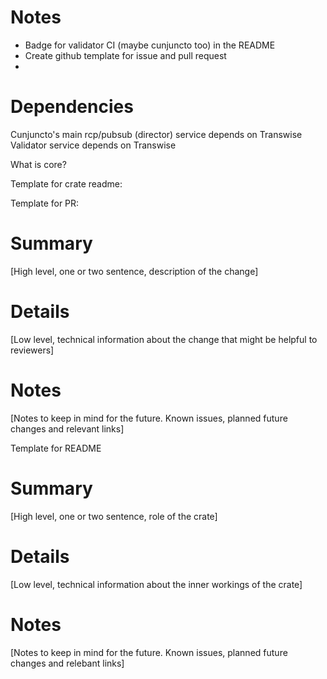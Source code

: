 

# Notes

 - Badge for validator CI (maybe cunjuncto too) in the README
 - Create github template for issue and pull request
 - 

# Dependencies

Cunjuncto's main rcp/pubsub (director) service depends on Transwise
Validator service depends on Transwise



What is core?




Template for crate readme:




Template for PR:

# Summary

[High level, one or two sentence, description of the change]

# Details

[Low level, technical information about the change that might be helpful to reviewers]

# Notes

[Notes to keep in mind for the future. Known issues, planned future changes and relevant links]


Template for README

# Summary

[High level, one or two sentence, role of the crate]

# Details

[Low level, technical information about the inner workings of the crate]

# Notes

[Notes to keep in mind for the future. Known issues, planned future changes and relebant links]
